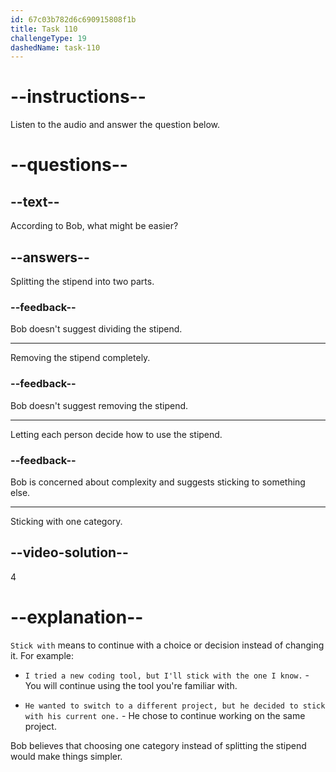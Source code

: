 ```yaml
---
id: 67c03b782d6c690915808f1b
title: Task 110
challengeType: 19
dashedName: task-110
---
```


<!-- (audio) Bob: It might be easier to stick with one category. -->

# --instructions--

Listen to the audio and answer the question below.

# --questions--

## --text--

According to Bob, what might be easier? 

## --answers--

Splitting the stipend into two parts.

### --feedback--

Bob doesn't suggest dividing the stipend.

---

Removing the stipend completely.

### --feedback--

Bob doesn't suggest removing the stipend.

---

Letting each person decide how to use the stipend.

### --feedback--

Bob is concerned about complexity and suggests sticking to something else.

---

Sticking with one category.

## --video-solution--

4

# --explanation--

`Stick with` means to continue with a choice or decision instead of changing it. For example:

- `I tried a new coding tool, but I'll stick with the one I know.` - You will continue using the tool you're familiar with.

- `He wanted to switch to a different project, but he decided to stick with his current one.` - He chose to continue working on the same project.

Bob believes that choosing one category instead of splitting the stipend would make things simpler.
